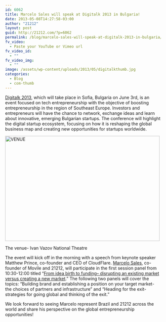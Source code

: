 ```yaml
---
id: 6062
title: Marcelo Sales will speak at Digitalk 2013 in Bulgaria!
date: 2013-05-08T14:27:58-03:00
author: "21212"
layout: post
guid: http://21212.com/?p=6062
permalink: /blog/marcelo-sales-will-speak-at-digitalk-2013-in-bulgaria/
fv_video:
  - Paste your YouTube or Vimeo url
fv_video_id:
  - ""
fv_video_img:
  - ""
image: /assets/wp-content/uploads/2013/05/digitalkthumb.jpg
categories:
  - Blog
  - com-thumb
---
```

<p dir="ltr">
  <a href="http://digitalk.capital.bg/en">Digitalk 2013</a>, which will take place in Sofia, Bulgaria on June 3rd, is an event focused on tech entrepreneurship with the objective of boosting entrepreneurship in the region of Southeast Europe. Investors and entrepreneurs will have the chance to network, exchange ideas and learn about innovative, emerging Bulgarian startups. The conference will highlight the digital startup ecosystem, focusing on how it is reshaping the global business map and creating new opportunities for startups worldwide.
</p>

<div id="attachment_6067" style="width: 510px" class="wp-caption aligncenter">
  <a href="http://21212.com/assets/wp-content/uploads/2013/05/VENUE1.jpg"><img aria-describedby="caption-attachment-6067" class="size-full wp-image-6067 " alt="VENUE" src="{{ site.url }}/assets/wp-content/uploads/2013/05/VENUE1.jpg" width="500" height="340" srcset="{{ site.url }}/assets/wp-content/uploads/2013/05/VENUE1.jpg 500w, {{ site.url }}/assets/wp-content/uploads/2013/05/VENUE1-300x204.jpg 300w" sizes="(max-width: 500px) 100vw, 500px" /></a>

  <p id="caption-attachment-6067" class="wp-caption-text">
    The venue- Ivan Vazov National Theatre
  </p>
</div>

<p style="text-align: left;">
  The event will kick off in the morning with a speech from keynote speaker Matthew Prince, co-founder and CEO of CloudFlare. <a href="http://21212.com/people/marcelo-sales/">Marcelo Sales</a>, co-founder of Movile and 21212, will participate in the first session panel from 10:30-12:00 titled “<a href="http://digitalk.capital.bg/en/programme">From idea birth to funding&#8211; disrupting an existing market versus creating a new market</a>.” The following two panels will cover the topics: “Building brand and establishing a position on your target market- the choices of partners and infrastructure” and “Heading for the exit-strategies for going global and thinking of the exit.”
</p>

We look forward to seeing Marcelo represent Brazil and 21212 across the world and share his perspective on the global entrepreneurship opportunities!